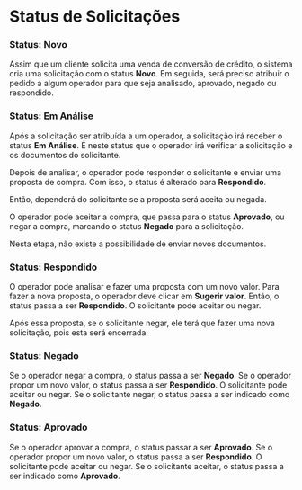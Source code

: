 # Status de Solicitações
### Status: Novo
Assim que um cliente solicita uma venda de conversão de crédito, o sistema cria uma solicitação com o status **Novo**. Em seguida, será preciso atribuir o pedido a algum operador para que seja analisado, aprovado, negado ou respondido.

### Status: Em Análise
Após a solicitação ser atribuída a um operador, a solicitação irá receber o status **Em Análise**. É neste status que o operador irá verificar a solicitação e os documentos do solicitante.

Depois de analisar, o operador pode responder o solicitante e enviar uma proposta de compra. Com isso, o status é alterado para **Respondido**.

Então, dependerá do solicitante se a proposta será aceita ou negada.

O operador pode aceitar a compra, que passa para o status **Aprovado**, ou negar a compra, marcando o status **Negado** para a solicitação.

Nesta etapa, não existe a possibilidade de enviar novos documentos.

### Status: Respondido
O operador pode analisar e fazer uma proposta com um novo valor. Para fazer a nova proposta, o operador deve clicar em **Sugerir valor**. Então, o status passa a ser **Respondido**. O solicitante pode aceitar ou negar.

Após essa proposta, se o solicitante negar, ele terá que fazer uma nova solicitação, pois esta será encerrada.

### Status: Negado
Se o operador negar a compra, o status passa a ser **Negado**. Se o operador propor um novo valor, o status passa a ser **Respondido**. O solicitante pode aceitar ou negar. Se o solicitante negar, o status passa a ser indicado como **Negado**.

### Status: Aprovado
Se o operador aprovar a compra, o status passar a ser **Aprovado**. Se o operador propor um novo valor, o status passa a ser **Respondido**. O solicitante pode aceitar ou negar. Se o solicitante aceitar, o status passa a ser indicado como **Aprovado**.